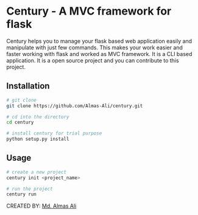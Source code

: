 # Century - A MVC framework for flask

Century helps you to manage your flask based web application easily and manipulate with just few commands. This makes your work easier and faster working with flask and worked as MVC framework. It is a CLI based application. It is a open source project and you can contribute to this project.

## Installation

```bash
# git clone
git clone https://github.com/Almas-Ali/century.git

# cd into the directory
cd century

# install century for trial purpose
python setup.py install
```

## Usage

```bash
# create a new project
century init <project_name>

# run the project
century run
```

CREATED BY: [Md. Almas Ali](https://github.com/Almas-Ali)
